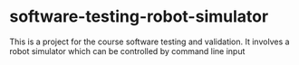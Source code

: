 # software-testing-robot-simulator
This is a project for the course software testing and validation. It involves a robot simulator which can be controlled by command line input
